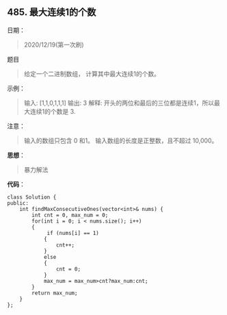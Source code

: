 ## 
## 485. 最大连续1的个数
日期：
>2020/12/19(第一次刷)

题目
>给定一个二进制数组， 计算其中最大连续1的个数。

示例：
>输入: [1,1,0,1,1,1]
输出: 3
解释: 开头的两位和最后的三位都是连续1，所以最大连续1的个数是 3.

注意：
>输入的数组只包含 0 和1。
输入数组的长度是正整数，且不超过 10,000。

**思想**：
>暴力解法

**代码**：
```
class Solution {
public:
    int findMaxConsecutiveOnes(vector<int>& nums) {
        int cnt = 0, max_num = 0;
        for(int i = 0; i < nums.size(); i++)
        {
             if (nums[i] == 1)
            {
                cnt++;
            }
            else
            {
                cnt = 0;
            }
            max_num = max_num>cnt?max_num:cnt;
        }
        return max_num;
    }
};
```
